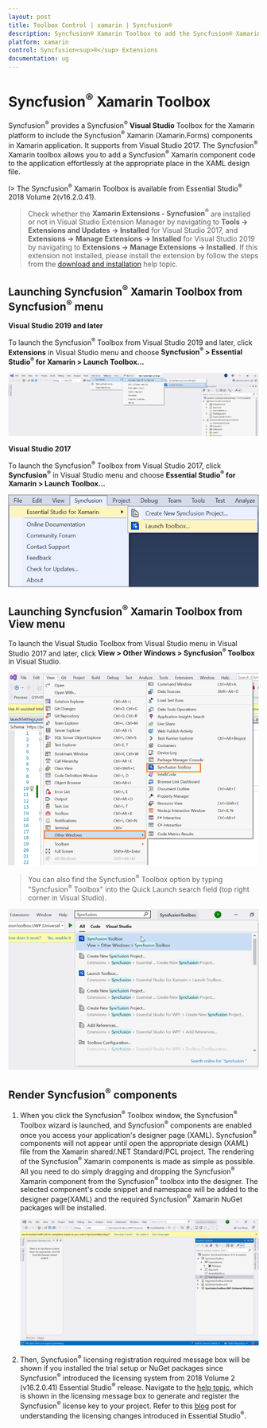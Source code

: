```yaml
---
layout: post
title: Toolbox Control | xamarin | Syncfusion®
description: Syncfusion® Xamarin Toolbox to add the Syncfusion® Xamarin (Xamarin.Forms) controls in your project without coding in the Visual Studio designer.
platform: xamarin
control: Syncfusion<sup>®</sup> Extensions
documentation: ug
---
```


# Syncfusion<sup>®</sup> Xamarin Toolbox

Syncfusion<sup>®</sup> provides a Syncfusion<sup>®</sup> **Visual Studio** Toolbox for the Xamarin platform to include the Syncfusion<sup>®</sup> Xamarin (Xamarin.Forms) components in Xamarin application. It supports from Visual Studio 2017. The Syncfusion<sup>®</sup> Xamarin toolbox allows you to add a Syncfusion<sup>®</sup> Xamarin component code to the application effortlessly at the appropriate place in the XAML design file. 

I> The Syncfusion<sup>®</sup> Xamarin Toolbox is available from Essential Studio<sup>®</sup> 2018 Volume 2(v16.2.0.41).

> Check whether the **Xamarin Extensions - Syncfusion<sup>®</sup>** are installed or not in Visual Studio Extension Manager by navigating to **Tools -> Extensions and Updates -> Installed** for Visual Studio 2017, and **Extensions -> Manage Extensions -> Installed** for Visual Studio 2019 by navigating to **Extensions -> Manage Extensions -> Installed**. If this extension not installed, please install the extension by follow the steps from the [download and installation](download-and-installation) help topic.

## Launching Syncfusion<sup>®</sup> Xamarin Toolbox from Syncfusion<sup>®</sup> menu

**Visual Studio 2019 and later**

To launch the Syncfusion<sup>®</sup> Toolbox from Visual Studio 2019 and later, click **Extensions** in Visual Studio menu and choose **Syncfusion<sup>®</sup> > Essential Studio<sup>®</sup> for Xamarin > Launch Toolbox…**

   ![Syncfusion<sup>®</sup> Xamarin Custom Toolbox via Syncfusion<sup>®</sup> menu](Toolbox_images/xamarin-visual-studio-intergration-syncfusion-menu-2019.png)

**Visual Studio 2017**

To launch the Syncfusion<sup>®</sup> Toolbox from Visual Studio 2017, click **Syncfusion<sup>®</sup>** in Visual Studio menu and choose **Essential Studio<sup>®</sup> for Xamarin > Launch Toolbox...**

   ![Syncfusion<sup>®</sup> Xamarin Custom Toolbox via Syncfusion<sup>®</sup> menu](Toolbox_images/xamarin-visual-studio-intergration-syncfusion-menu.png)

## Launching Syncfusion<sup>®</sup> Xamarin Toolbox from View menu

To launch the Visual Studio Toolbox from Visual Studio menu in Visual Studio 2017 and later, click **View > Other Windows > Syncfusion<sup>®</sup> Toolbox** in Visual Studio.

   ![Syncfusion<sup>®</sup> Xamarin Custom Toolbox menu](Toolbox_images/xamarin-visual-studio-intergration-custom-menu.png)

> You can also find the Syncfusion<sup>®</sup> Toolbox option  by typing "Syncfusion<sup>®</sup> Toolbox" into the Quick Launch search field (top right corner in Visual Studio).

   ![Syncfusion<sup>®</sup> Xamarin Custom Toolbox menu](Toolbox_images/xamarin-visual-studio-intergration-quick-launch.png)

## Render Syncfusion<sup>®</sup> components 
   
1.	When you click the Syncfusion<sup>®</sup> Toolbox window, the Syncfusion<sup>®</sup> Toolbox wizard is launched, and Syncfusion<sup>®</sup> components are enabled once you access your application's designer page (XAML). Syncfusion<sup>®</sup> components will not appear until open the appropriate  design (XAML) file from the Xamarin shared/.NET Standard/PCL project. The rendering of the Syncfusion<sup>®</sup> Xamarin components is made as simple as possible. All you need to do simply dragging and dropping the Syncfusion<sup>®</sup> Xamarin component from the Syncfusion<sup>®</sup> toolbox into the designer. The selected component's code snippet and namespace will be added to the designer page(XAML) and  the required Syncfusion<sup>®</sup> Xamarin NuGet packages will be installed.

      ![Syncfusion<sup>®</sup> Xamarin Toolbox wizard](Toolbox_images/xamarin-visual-studio-intergration-wizard.gif)

2. Then, Syncfusion<sup>®</sup> licensing registration required message box will be shown if you installed the trial setup or NuGet packages since Syncfusion<sup>®</sup> introduced the licensing system from 2018 Volume 2 (v16.2.0.41) Essential Studio<sup>®</sup> release. Navigate to the [help topic](https://help.syncfusion.com/common/essential-studio/licensing/overview#how-to-generate-syncfusion-license-key), which is shown in the licensing message box to generate and register the Syncfusion<sup>®</sup> license key to your project. Refer to this [blog](https://www.syncfusion.com/blogs/post/whats-new-in-2018-volume-2.aspx) post for understanding the licensing changes introduced in Essential Studio<sup>®</sup>.